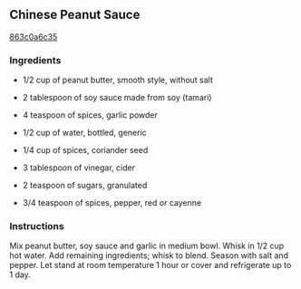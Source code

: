 ## Chinese Peanut Sauce

[863c0a6c35](http://www.epicurious.com/recipes/food/views/chinese-peanut-sauce-15580)

### Ingredients

 - 1/2 cup of peanut butter, smooth style, without salt

 - 2 tablespoon of soy sauce made from soy (tamari)

 - 4 teaspoon of spices, garlic powder

 - 1/2 cup of water, bottled, generic

 - 1/4 cup of spices, coriander seed

 - 3 tablespoon of vinegar, cider

 - 2 teaspoon of sugars, granulated

 - 3/4 teaspoon of spices, pepper, red or cayenne

### Instructions

Mix peanut butter, soy sauce and garlic in medium bowl. Whisk in 1/2 cup hot water. Add remaining ingredients; whisk to blend. Season with salt and pepper. Let stand at room temperature 1 hour or cover and refrigerate up to 1 day.
